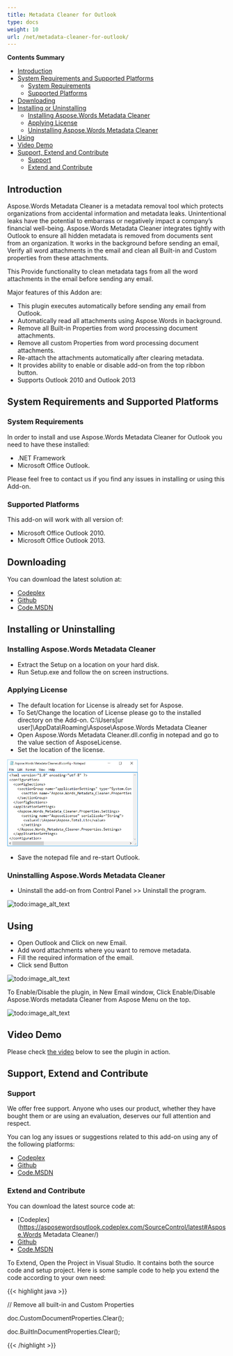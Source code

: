 ```yaml
---
title: Metadata Cleaner for Outlook
type: docs
weight: 10
url: /net/metadata-cleaner-for-outlook/
---
```


**Contents Summary**

- [Introduction](#MetadataCleanerforOutlook-Introduction)
- [System Requirements and Supported Platforms](#MetadataCleanerforOutlook-SystemRequirementsandSupportedPlatforms) 
  - [System Requirements](#MetadataCleanerforOutlook-SystemRequirements)
  - [Supported Platforms](#MetadataCleanerforOutlook-SupportedPlatforms)
- [Downloading](#MetadataCleanerforOutlook-Downloading)
- [Installing or Uninstalling](#MetadataCleanerforOutlook-InstallingorUninstalling) 
  - [Installing Aspose.Words Metadata Cleaner](#MetadataCleanerforOutlook-InstallingAspose.WordsMetadataCleaner)
  - [Applying License](#MetadataCleanerforOutlook-ApplyingLicense)
  - [Uninstalling Aspose.Words Metadata Cleaner](#MetadataCleanerforOutlook-UninstallingAspose.WordsMetadataCleaner)
- [Using](#MetadataCleanerforOutlook-Using)
- [Video Demo](#MetadataCleanerforOutlook-VideoDemo)
- [Support, Extend and Contribute](#MetadataCleanerforOutlook-Support,ExtendandContribute) 
  - [Support](#MetadataCleanerforOutlook-Support)
  - [Extend and Contribute](#MetadataCleanerforOutlook-ExtendandContribute)
## **Introduction**
Aspose.Words Metadata Cleaner is a metadata removal tool which protects organizations from accidental information and metadata leaks. Unintentional leaks have the potential to embarrass or negatively impact a company’s financial well-being. Aspose.Words Metadata Cleaner integrates tightly with Outlook to ensure all hidden metadata is removed from documents sent from an organization. It works in the background before sending an email, Verify all word attachments in the email and clean all Built-in and Custom properties from these attachments.

This Provide functionality to clean metadata tags from all the word attachments in the email before sending any email.

Major features of this Addon are:

- This plugin executes automatically before sending any email from Outlook.
- Automatically read all attachments using Aspose.Words in background.
- Remove all Built-in Properties from word processing document attachments.
- Remove all custom Properties from word processing document attachments.
- Re-attach the attachments automatically after clearing metadata.
- It provides ability to enable or disable add-on from the top ribbon button.
- Supports Outlook 2010 and Outlook 2013
## **System Requirements and Supported Platforms**
### **System Requirements**
In order to install and use Aspose.Words Metadata Cleaner for Outlook you need to have these installed:

- .NET Framework
- Microsoft Office Outlook.

Please feel free to contact us if you find any issues in installing or using this Add-on.
### **Supported Platforms**
This add-on will work with all version of:

- Microsoft Office Outlook 2010.
- Microsoft Office Outlook 2013.
## **Downloading**
You can download the latest solution at:

- [Codeplex](https://asposewordsoutlook.codeplex.com/releases/view/619420)
- [Github](https://github.com/aspose-words/Aspose.Words-for-.NET/releases/tag/MetadataCleanerOutlook)
- [Code.MSDN](https://code.msdn.microsoft.com/AsposeWords-Metadata-80b9dc89)
## **Installing or Uninstalling**
### **Installing Aspose.Words Metadata Cleaner**
- Extract the Setup on a location on your hard disk.
- Run Setup.exe and follow the on screen instructions.
### **Applying License**
- The default location for License is already set for Aspose.
- To Set/Change the location of License please go to the installed directory on the Add-on. C:\Users[ur user]\AppData\Roaming\Aspose\Aspose.Words Metadata Cleaner
- Open Aspose.Words Metadata Cleaner.dll.config in notepad and go to the value section of AsposeLicense.
- Set the location of the license. 

![todo:image_alt_text](metadata-cleaner-for-outlook_1)

- Save the notepad file and re-start Outlook.
### **Uninstalling Aspose.Words Metadata Cleaner**
- Uninstall the add-on from Control Panel >> Uninstall the program. 

![todo:image_alt_text](/download/thumbnails/2596237/1912245038)
## **Using**
- Open Outlook and Click on new Email.
- Add word attachments where you want to remove metadata.
- Fill the required information of the email.
- Click send Button 

![todo:image_alt_text](/download/thumbnails/2596237/1789678006)

To Enable/Disable the plugin, in New Email window, Click Enable/Disable Aspose.Words metadata Cleaner from Aspose Menu on the top.

![todo:image_alt_text](/download/thumbnails/2596237/1011171143)
## **Video Demo**
Please check [the video](https://www.youtube.com/watch?v=nLnQmgwCIE4) below to see the plugin in action.
## **Support, Extend and Contribute**
### **Support**
We offer free support. Anyone who uses our product, whether they have bought them or are using an evaluation, deserves our full attention and respect.

You can log any issues or suggestions related to this add-on using any of the following platforms:

- [Codeplex](https://asposewordsoffice.codeplex.com/discussions)
- [Github](https://github.com/asposewords/Aspose.Words-for-.NET/issues)
- [Code.MSDN](https://code.msdn.microsoft.com/AsposeWords-Metadata-80b9dc89/view/Discussions#content)
### **Extend and Contribute**
You can download the latest source code at:

- [Codeplex](https://asposewordsoutlook.codeplex.com/SourceControl/latest#Aspose.Words Metadata Cleaner/)
- [Github](https://github.com/aspose-words/Aspose.Words-for-.NET/tree/master/Plugins/Outlook/Aspose.Words%20Metadata%20Cleaner)
- [Code.MSDN](https://code.msdn.microsoft.com/AsposeWords-Metadata-80b9dc89)

To Extend, Open the Project in Visual Studio. It contains both the source code and setup project.
Here is some sample code to help you extend the code according to your own need:

{{< highlight java >}}

 // Remove all built-in and Custom Properties

doc.CustomDocumentProperties.Clear();

doc.BuiltInDocumentProperties.Clear();

{{< /highlight >}}
